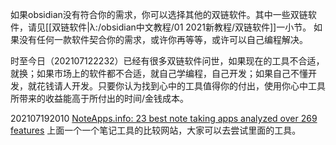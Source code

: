 如果obsidian没有符合你的需求，你可以选择其他的双链软件。其中一些双链软件，请见[[双链软件|λ:/obsidian中文教程/01 2021新教程/双链软件]]一小节。
如果没有任何一款软件契合你的需求，或许你再等等，或许可以自己编程解决。

时至今日（202107122232）已经有很多双链软件问世，如果现在的工具不合适，就换；如果市场上的软件都不合适，就自己学编程，自己开发；如果自己不懂开发，就花钱请人开发。只要你认为找到心中的工具值得你的付出，使用你心中工具所带来的收益能高于所付出的时间/金钱成本。

202107192010
[NoteApps.info: 23 best note taking apps analyzed over 269 features](https://www.noteapps.info/)
上面一个一个笔记工具的比较网站，大家可以去尝试里面的工具。